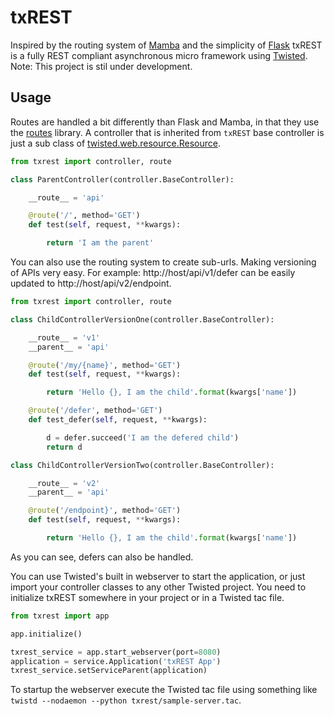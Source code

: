 # txREST

Inspired by the routing system of [Mamba](http://www.pymamba.com/) and the simplicity of [Flask](http://flask.pocoo.org/) txREST is a fully REST compliant asynchronous micro framework using [Twisted](http://twistedmatrix.com).
Note: This project is stil under development.

<!-- ## Installation

```shell
pip install txrest
```
 -->

## Usage
Routes are handled a bit differently than Flask and Mamba, in that they use the [routes](https://github.com/bbangert/routes) library.  A controller that is inherited from ```txREST``` base controller is just a sub class of [twisted.web.resource.Resource](http://twistedmatrix.com/documents/current/api/twisted.web.resource.Resource.html).

```python
from txrest import controller, route

class ParentController(controller.BaseController):

    __route__ = 'api'

    @route('/', method='GET')
    def test(self, request, **kwargs):

        return 'I am the parent'
```

You can also use the routing system to create sub-urls. Making versioning of APIs very easy. For example: http://host/api/v1/defer can be easily updated to http://host/api/v2/endpoint.

```python
from txrest import controller, route

class ChildControllerVersionOne(controller.BaseController):

    __route__ = 'v1'
    __parent__ = 'api'

    @route('/my/{name}', method='GET')
    def test(self, request, **kwargs):

        return 'Hello {}, I am the child'.format(kwargs['name'])

    @route('/defer', method='GET')
    def test_defer(self, request, **kwargs):

        d = defer.succeed('I am the defered child')
        return d

class ChildControllerVersionTwo(controller.BaseController):

    __route__ = 'v2'
    __parent__ = 'api'

    @route('/endpoint}', method='GET')
    def test(self, request, **kwargs):

        return 'Hello {}, I am the child'.format(kwargs['name'])
```

As you can see, defers can also be handled.

You can use Twisted's built in webserver to start the application, or just import your controller classes to any other Twisted project. You need to initialize txREST somewhere in your project or in a Twisted tac file.

```python
from txrest import app

app.initialize()

txrest_service = app.start_webserver(port=8080)
application = service.Application('txREST App')
txrest_service.setServiceParent(application)
```

To startup the webserver execute the Twisted tac file using something like ```twistd --nodaemon --python txrest/sample-server.tac```.
